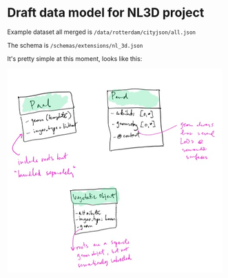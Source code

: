 
# Draft data model for NL3D project

Example dataset all merged is `/data/rotterdam/cityjson/all.json`

The schema is `/schemas/extensions/nl_3d.json`

It's pretty simple at this moment, looks like this:

![](./misc/uml_2.jpg)
